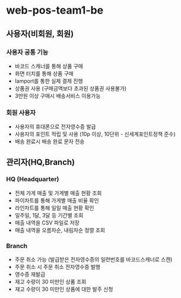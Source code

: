 # web-pos-team1-be

## 사용자(비회원, 회원)

### 사용자 공통 기능
- 바코드 스캐너를 통해 상품 구매
- 화면 터치를 통해 상품 구매
- Iamport를 통한 실제 결제 진행
- 상품권 사용 (구매금액보다 초과된 상품권 사용불가)
- 3만원 이상 구매시 배송서비스 이용가능

### 회원 사용자
- 사용자의 휴대폰으로 전자영수증 발급
- 사용자의 포인트 적립 및 사용 (10p 이상, 10단위 - 신세계포인트정책 준수)
- 배송 완료시 배송 완료 문자 전송

## 관리자(HQ,Branch)

### HQ (Headquarter)
- 전체 가게 매출 및 가게별 매출 현황 조회
- 파이차트를 통해 가게별 매출 비율 확인
- 라인차트를 통해 일일 매출 현황 확인
- 일주일, 1달, 3달 등 기간별 조회
- 매출 내역을 CSV 파일로 저장
- 매출 내역을 오름차순, 내림차순 정렬 조회

### Branch
- 주문 취소 가능 (발급받은 전자영수증의 일련번호를 바코드스캐너로 스캔)
- 주문 취소 시 주문 취소 전자영수증 발행
- 영수증 재발급
- 재고 수량이 30 미만인 상품 조회
- 재고 수량이 30 미만인 상품에 대한 발주 신청
